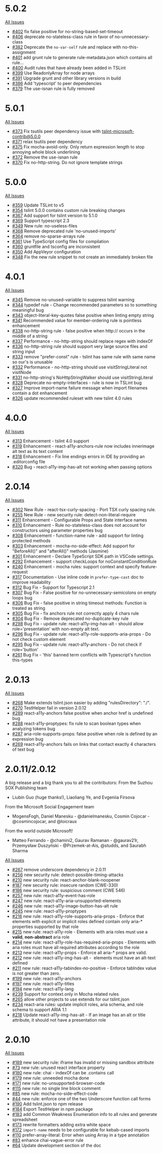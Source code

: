# 5.0.2 #
[All Issues](https://github.com/Microsoft/tslint-microsoft-contrib/issues?q=milestone%3A5.0.2)
* [#402](https://github.com/Microsoft/tslint-microsoft-contrib/issues/402) fix false positive for no-string-based-set-timeout
* [#406](https://github.com/Microsoft/tslint-microsoft-contrib/issues/406) deprecate no-stateless-class rule in favor of no-unnecessary-class
* [#382](https://github.com/Microsoft/tslint-microsoft-contrib/issues/382) Deprecate the `no-var-self` rule and replace with no-this-assignment
* [#401](https://github.com/Microsoft/tslint-microsoft-contrib/issues/401) add grunt rule to generate rule-metadata.json which contains all rule…
* [#400](https://github.com/Microsoft/tslint-microsoft-contrib/issues/400) Audit rules that have already been added in TSLint
* [#399](https://github.com/Microsoft/tslint-microsoft-contrib/issues/399) Use ReadonlyArray for node arrays
* [#391](https://github.com/Microsoft/tslint-microsoft-contrib/issues/391) Upgrade grunt and other library versions in build
* [#386](https://github.com/Microsoft/tslint-microsoft-contrib/issues/386) Add 'typescript' to peer dependencies
* [#379](https://github.com/Microsoft/tslint-microsoft-contrib/issues/379) The use-isnan rule is fully removed

# 5.0.1 #
[All Issues](https://github.com/Microsoft/tslint-microsoft-contrib/issues?q=milestone%3A5.0.1)
* [#373](https://github.com/Microsoft/tslint-microsoft-contrib/issues/373) Fix tsutils peer dependency issue with tslint-microsoft-contrib@5.0.0
* [#371](https://github.com/Microsoft/tslint-microsoft-contrib/issues/371) relax tsutils peer dependency  
* [#375](https://github.com/Microsoft/tslint-microsoft-contrib/issues/375) Fix mocha-avoid-only. Only return expression length to stop annoying whole block underlining
* [#372](https://github.com/Microsoft/tslint-microsoft-contrib/issues/372) Remove the use-isnan rule
* [#370](https://github.com/Microsoft/tslint-microsoft-contrib/issues/370) Fix no-http-string. Do not ignore template strings


# 5.0.0 #
[All Issues](https://github.com/Microsoft/tslint-microsoft-contrib/issues?q=milestone%3A5.0.0)

* [#359](https://github.com/Microsoft/tslint-microsoft-contrib/issues/359) Update TSLint to v5
* [#354](https://github.com/Microsoft/tslint-microsoft-contrib/issues/354) tslint 5.0.0 contains custom rule breaking changes
* [#367](https://github.com/Microsoft/tslint-microsoft-contrib/issues/367) Add support for tslint version to 5.1.0  
* [#369](https://github.com/Microsoft/tslint-microsoft-contrib/issues/369) Support typescript 2.3
* [#349](https://github.com/Microsoft/tslint-microsoft-contrib/issues/349) New rule: no-useless-files  
* [#368](https://github.com/Microsoft/tslint-microsoft-contrib/issues/368) Remove deprecated rule 'no-unused-imports'
* [#364](https://github.com/Microsoft/tslint-microsoft-contrib/issues/364) remove no-sparse-arrays rule
* [#361](https://github.com/Microsoft/tslint-microsoft-contrib/issues/361) Use TypeScript config files for compilation 
* [#360](https://github.com/Microsoft/tslint-microsoft-contrib/issues/360) gruntfile and tsconfig are inconsistent
* [#350](https://github.com/Microsoft/tslint-microsoft-contrib/issues/350) Add AppVeyor configuration  
* [#348](https://github.com/Microsoft/tslint-microsoft-contrib/issues/348) Fix the new rule snippet to not create an immediately broken file 

# 4.0.1 #
[All Issues](https://github.com/Microsoft/tslint-microsoft-contrib/issues?q=milestone%3A4.0.1)

* [#345](https://github.com/Microsoft/tslint-microsoft-contrib/issues/345) Remove no-unused-variable to suppress tslint warning 
* [#344](https://github.com/Microsoft/tslint-microsoft-contrib/issues/344) typedef rule - Change recommended parameters so to something meaningful bug
* [#343](https://github.com/Microsoft/tslint-microsoft-contrib/issues/343) object-literal-key-quotes false positive when linting empty string
* [#341](https://github.com/Microsoft/tslint-microsoft-contrib/issues/341) Recommended value for member-ordering rule is pointless enhancement
* [#338](https://github.com/Microsoft/tslint-microsoft-contrib/issues/338) no-http-string rule - false positive when http:// occurs in the middle of a string
* [#337](https://github.com/Microsoft/tslint-microsoft-contrib/issues/337) Performance - no-http-string should replace regex with indexOf 
* [#336](https://github.com/Microsoft/tslint-microsoft-contrib/issues/336) no-http-string rule should support very large source files and string input
* [#333](https://github.com/Microsoft/tslint-microsoft-contrib/issues/333) remove "prefer-const" rule - tslint has same rule with same name so our's is unusable
* [#332](https://github.com/Microsoft/tslint-microsoft-contrib/issues/332) Performance - no-http-string should use visitStringLiteral not visitNode 
* [#331](https://github.com/Microsoft/tslint-microsoft-contrib/issues/331) no-http-string's NoHttpStringWalker should use visitStringLiteral
* [#328](https://github.com/Microsoft/tslint-microsoft-contrib/issues/328) Deprecate no-empty-interfaces - rule is now in TSLint bug
* [#327](https://github.com/Microsoft/tslint-microsoft-contrib/issues/327) Improve import-name failure message when import filenames contain a dot enhancement
* [#326](https://github.com/Microsoft/tslint-microsoft-contrib/issues/326) update recommended ruleset with new tslint 4.0 rules

# 4.0.0 #
[All Issues](https://github.com/Microsoft/tslint-microsoft-contrib/issues?q=milestone%3A3.0.0)

* [#313](https://github.com/Microsoft/tslint-microsoft-contrib/issues/313) Enhancement - tslint 4.0 support
* [#319](https://github.com/Microsoft/tslint-microsoft-contrib/issues/319) Enhancement - react-a11y-anchors-rule now includes innerimage alt text as its text content
* [#318](https://github.com/Microsoft/tslint-microsoft-contrib/issues/318) Enhancement - Fix line endings errors in IDE by providing an .editorconfig file
* [#320](https://github.com/Microsoft/tslint-microsoft-contrib/issues/320) Bug - react-a11y-img-has-alt not working when passing options

# 2.0.14 #
[All Issues](https://github.com/Microsoft/tslint-microsoft-contrib/issues?q=milestone%3A2.0.14)

* [#302](https://github.com/Microsoft/tslint-microsoft-contrib/issues/302) New Rule - react-tsx-curly-spacing - Port TSX curly spacing rule.
* [#255](https://github.com/Microsoft/tslint-microsoft-contrib/issues/255) New Rule - new security rule: detect-non-literal-require
* [#311](https://github.com/Microsoft/tslint-microsoft-contrib/issues/311) Enhancement - Configurable Props and State interface names
* [#310](https://github.com/Microsoft/tslint-microsoft-contrib/issues/310) Enhancement - Rule no-stateless-class does not account for constructors using parameter properties bug
* [#308](https://github.com/Microsoft/tslint-microsoft-contrib/issues/308) Enhancement - function-name rule - add support for linting protected methods
* [#303](https://github.com/Microsoft/tslint-microsoft-contrib/issues/303) Enhancement - mocha-no-side-effect: Add support for "BeforeAll()" and "afterAll()" methods (Jasmine)
* [#301](https://github.com/Microsoft/tslint-microsoft-contrib/issues/301) Enhancement - Declare TypeScript SDK path in VSCode settings.
* [#292](https://github.com/Microsoft/tslint-microsoft-contrib/issues/292) Enhancement - support checkLoops for noConstantConditionRule
* [#240](https://github.com/Microsoft/tslint-microsoft-contrib/issues/240) Enhancement - mocha rules: support context and specify feature-request
* [#317](https://github.com/Microsoft/tslint-microsoft-contrib/issues/317) Documentation - Use inline code in `prefer-type-cast` doc to improve readability
* [#312](https://github.com/Microsoft/tslint-microsoft-contrib/issues/312) Bug Fix - Support for Typescript 2.1
* [#307](https://github.com/Microsoft/tslint-microsoft-contrib/issues/307) Bug Fix - False positive for no-unnecessary-semicolons on empty loops bug
* [#306](https://github.com/Microsoft/tslint-microsoft-contrib/issues/306) Bug Fix - false positive in string timeout methods: Function is treated as string
* [#305](https://github.com/Microsoft/tslint-microsoft-contrib/issues/305) Bug Fix - fix anchors rule not correctly apply 4 chars rule
* [#304](https://github.com/Microsoft/tslint-microsoft-contrib/issues/304) Bug Fix - Remove deprecated no-duplicate-key rule
* [#298](https://github.com/Microsoft/tslint-microsoft-contrib/issues/298) Bug Fix - update rule: react-a11y-img-has-alt - should allow role='presentation' with non-empty alt text.
* [#296](https://github.com/Microsoft/tslint-microsoft-contrib/issues/296) Bug Fix - update rule: react-a11y-role-supports-aria-props - Do not check custom element
* [#295](https://github.com/Microsoft/tslint-microsoft-contrib/issues/295) Bug Fix - update rule: react-a11y-anchors - Do not check if role='button'
* [#261](https://github.com/Microsoft/tslint-microsoft-contrib/issues/261) Bug Fix - 'this' banned term conflicts with Typescript's function this-types

# 2.0.13 #
[All Issues](https://github.com/Microsoft/tslint-microsoft-contrib/issues?utf8=%E2%9C%93&q=is%3Aissue%20is%3Aclosed%20milestone%3A2.0.13)

* [#268](https://github.com/Microsoft/tslint-microsoft-contrib/issues/268) Make extends tslint.json easier by adding "rulesDirectory": "./".
* [#270](https://github.com/Microsoft/tslint-microsoft-contrib/issues/270) TestHelper fail in version 2.0.12
* [#289](https://github.com/Microsoft/tslint-microsoft-contrib/issues/289) react-a11y-anchors false positive when anchor href is undefined bug
* [#288](https://github.com/Microsoft/tslint-microsoft-contrib/issues/288) react-a11y-proptypes: fix rule to scan boolean types when analyzing tokens bug
* [#287](https://github.com/Microsoft/tslint-microsoft-contrib/issues/287) aria-role-supports-props: false positive when role is defined by an expression bug
* [#269](https://github.com/Microsoft/tslint-microsoft-contrib/issues/269) react-a11y-anchors fails on links that contact exactly 4 characters of text bug

# 2.0.11/2.0.12 #
A big release and a big thank you to all the contributors: 
From the Suzhou SOX Publishing team
* Liubin Guo (huge thanks!), Liaoliang Ye, and Evgeniia Firsova

From the Microsoft Social Engagement team
* MogensFogh, Daniel Manesku - @danielmanesku, Cosmin Cojocar - @cosmincojocar, and @loicraux 

From the world outside Microsoft! 
* Matteo Ferrando - @chamini2, Gaurav Ramanan - @gaurav21r, Przemysław Duszyński - @Przemek-at-Ais, @studds, and Saurabh Sharma

[All Issues](https://github.com/Microsoft/tslint-microsoft-contrib/issues?utf8=%E2%9C%93&q=is%3Aissue%20is%3Aclosed%20milestone%3A2.0.11)

* [#267](https://github.com/Microsoft/tslint-microsoft-contrib/issues/267) remove underscore dependency in 2.0.11
* [#256](https://github.com/Microsoft/tslint-microsoft-contrib/issues/256) new security rule: detect-possible-timing-attacks
* [#210](https://github.com/Microsoft/tslint-microsoft-contrib/issues/210) new security rule: react-anchor-blank-noopener
* [#187](https://github.com/Microsoft/tslint-microsoft-contrib/issues/187) new security rule: insecure random (CWE-330)
* [#186](https://github.com/Microsoft/tslint-microsoft-contrib/issues/186) new security rule: suspicious comment (CWE 546)
* [#257](https://github.com/Microsoft/tslint-microsoft-contrib/issues/257) new rule: react-a11y-event-has-role
* [#247](https://github.com/Microsoft/tslint-microsoft-contrib/issues/247) new rule: react-a11y-aria-unsupported-elements
* [#246](https://github.com/Microsoft/tslint-microsoft-contrib/issues/246) new rule: react-a11y-image-button-has-alt rule
* [#245](https://github.com/Microsoft/tslint-microsoft-contrib/issues/245) new rule: react-a11y-proptypes
* [#216](https://github.com/Microsoft/tslint-microsoft-contrib/issues/216) new rule: react-a11y-role-supports-aria-props - Enforce that elements with explicit or implicit roles defined contain only aria-* properties supported by that role
* [#215](https://github.com/Microsoft/tslint-microsoft-contrib/issues/215) new rule: react-a11y-role - Elements with aria roles must use a **valid**, **non-abstract** aria role
* [#214](https://github.com/Microsoft/tslint-microsoft-contrib/issues/214) new rule: react-a11y-role-has-required-aria-props - Elements with aria roles must have all required attributes according to the role
* [#213](https://github.com/Microsoft/tslint-microsoft-contrib/issues/213) new rule: react-a11y-props - Enforce all aria-* props are valid.
* [#212](https://github.com/Microsoft/tslint-microsoft-contrib/issues/212) new rule: react-a11y-img-has-alt - <img> elements must have an alt-text defined
* [#211](https://github.com/Microsoft/tslint-microsoft-contrib/issues/211) new rule: react-a11y-tabindex-no-positive - Enforce tabIndex value is not greater than zero.
* [#199](https://github.com/Microsoft/tslint-microsoft-contrib/issues/199) new rule: react-a11y-anchors
* [#197](https://github.com/Microsoft/tslint-microsoft-contrib/issues/197) new rule: react-a11y-titles
* [#194](https://github.com/Microsoft/tslint-microsoft-contrib/issues/194) new rule: react-a11y-lang
* [#239](https://github.com/Microsoft/tslint-microsoft-contrib/issues/239) Support for context.only in Mocha related rules
* [#265](https://github.com/Microsoft/tslint-microsoft-contrib/issues/265) allow other projects to use extends for our tslint.json
* [#234](https://github.com/Microsoft/tslint-microsoft-contrib/issues/234) react-aria rules: update implicit roles, aria schema, and role schema to support ARIA 1.1
* [#218](https://github.com/Microsoft/tslint-microsoft-contrib/issues/218) Update react-a11y-img-has-alt - If an image has an alt or title attribute, it should not have a presentation role

# 2.0.10 #
[All Issues](https://github.com/Microsoft/tslint-microsoft-contrib/issues?utf8=%E2%9C%93&q=is%3Aissue%20milestone%3A2.0.10)

* [#189](https://github.com/Microsoft/tslint-microsoft-contrib/issues/189) new security rule: iframe has invalid or missing sandbox attribute
* [#73](https://github.com/Microsoft/tslint-microsoft-contrib/issues/73) new rule: unused react interface property
* [#180](https://github.com/Microsoft/tslint-microsoft-contrib/issues/180) new rule: chai - indexOf can be .contains call
* [#179](https://github.com/Microsoft/tslint-microsoft-contrib/issues/179) new rule: unneeded mocha done
* [#171](https://github.com/Microsoft/tslint-microsoft-contrib/issues/171) new rule: no-unsupported-browser-code
* [#115](https://github.com/Microsoft/tslint-microsoft-contrib/issues/115) new rule: no single line block comment
* [#85](https://github.com/Microsoft/tslint-microsoft-contrib/issues/85) new rule: mocha-no-side-effect-code
* [#44](https://github.com/Microsoft/tslint-microsoft-contrib/issues/44) new rule: enforce one of the two Underscore function call forms
* [#190](https://github.com/Microsoft/tslint-microsoft-contrib/issues/190) Add tslint.json to npm release
* [#184](https://github.com/Microsoft/tslint-microsoft-contrib/issues/184) Export TestHelper in npm package
* [#183](https://github.com/Microsoft/tslint-microsoft-contrib/issues/183) add Common Weakness Enumeration info to all rules and generate spreadsheet
* [#173](https://github.com/Microsoft/tslint-microsoft-contrib/issues/173) rewrite formatters adding extra white space
* [#172](https://github.com/Microsoft/tslint-microsoft-contrib/issues/172) `import-name` needs to be configurable for kebab-cased imports
* [#110](https://github.com/Microsoft/tslint-microsoft-contrib/issues/110) prefer-array-literal: Error when using Array in a type annotation
* [#83](https://github.com/Microsoft/tslint-microsoft-contrib/issues/83) enhance chai-vague-error rule
* [#64](https://github.com/Microsoft/tslint-microsoft-contrib/issues/64) Update development section of the doc

